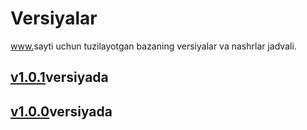 # Versiyalar
<a href="https://uralbek.netlify.app/">www.</a>sayti uchun tuzilayotgan bazaning versiyalar va nashrlar jadvali.
<h2><a href="https://v1-0-0.netlify.app/">v1.0.1</a>versiyada</h2>
<h2><a href="https://v1-0-0.netlify.app/">v1.0.0</a>versiyada</h2>